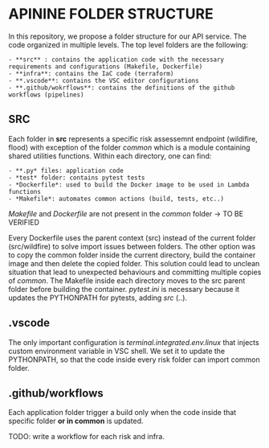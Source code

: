 # APININE FOLDER STRUCTURE

In this repository, we propose a folder structure for our API service.
The code organized in multiple levels.
The top level folders are the following:

    - **src** : contains the application code with the necessary requirements and configurations (Makefile, Dockerfile)
    - **infra**: contains the IaC code (terraform)
    - **.vscode**: contains the VSC editor configurations
    - **.github/wokrflows**: contains the definitions of the github workflows (pipelines)

## SRC
Each folder in **src** represents a specific risk assessemnt endpoint (wildifire, flood) with exception of the folder *common* which is a module containing shared utilities functions.
Within each directory, one can find:

    - **.py* files: application code
    - *test* folder: contains pytest tests
    - *Dockerfile*: used to build the Docker image to be used in Lambda functions
    - *Makefile*: automates common actions (build, tests, etc..)

*Makefile* and *Dockerfile* are not present in the *common* folder -> TO BE VERIFIED

Every Dockerfile uses the parent context (src) instead of the current folder (src/wildfire) to solve import
issues between folders. The other option was to copy the common folder inside the current directory, build the container image and then delete the copied folder. This solution could lead to unclean situation that lead to unexpected behaviours and committing multiple copies of *common*.
The Makefile inside each directory moves to the src parent folder before building the container.
*pytest.ini* is necessary because it updates the PYTHONPATH for pytests, adding *src* (..).

## .vscode
The only important configuration is *terminal.integrated.env.linux* that injects custom environment variable in VSC shell.
We set it to update the PYTHONPATH, so that the code inside every risk folder can import common folder.

## .github/workflows
Each application folder trigger a build only when the code inside that specific folder **or in common**  is updated.

TODO: write a workflow for each risk and infra.